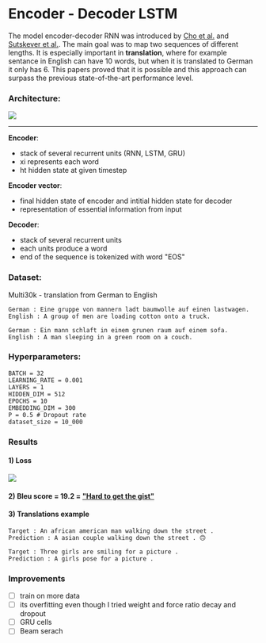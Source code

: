 # Encoder - Decoder LSTM

The model encoder-decoder RNN was introduced by [Cho et al.](https://arxiv.org/pdf/1406.1078.pdf) and [Sutskever et al.](https://arxiv.org/pdf/1409.3215.pdf). The main goal was to map two sequences of different lengths. It is especially important in __translation__, where for example sentance in English can have 10 words, but when it is translated to German it only has 6. This papers proved that it is possible and this approach can surpass the previous state-of-the-art performance level. 
### Architecture:

![](https://github.com/maciejbalawejder/NLP_Translations/blob/master/Encoder-Decoder%20LSTM/imgs/model.jpeg)

-----

__Encoder__:
- stack of several recurrent units (RNN, LSTM, GRU)
- xi represents each word
- ht hidden state at given timestep

__Encoder vector__:
- final hidden state of encoder and intitial hidden state for decoder
- representation of essential information from input

__Decoder__: 
- stack of several recurrent units 
- each units produce a word
- end of the sequence is tokenized with word "EOS"

### Dataset:
Multi30k - translation from German to English

```
German : Eine gruppe von mannern ladt baumwolle auf einen lastwagen.
English : A group of men are loading cotton onto a truck.
```

```
German : Ein mann schlaft in einem grunen raum auf einem sofa. 
English : A man sleeping in a green room on a couch.
```
### __Hyperparameters__:
```
BATCH = 32
LEARNING_RATE = 0.001
LAYERS = 1
HIDDEN_DIM = 512
EPOCHS = 10
EMBEDDING_DIM = 300
P = 0.5 # Dropout rate
dataset_size = 10_000 
```

### Results
#### 1) Loss
![](https://github.com/maciejbalawejder/NLP_Translations/blob/master/Encoder-Decoder%20LSTM/imgs/loss.png) 
#### 2) Bleu score = 19.2 = ["Hard to get the gist"](https://cloud.google.com/translate/automl/docs/evaluate)
#### 3) Translations example
```
Target : An african american man walking down the street .
Prediction : A asian couple walking down the street . 🙃
```
```
Target : Three girls are smiling for a picture .
Prediction : A girls pose for a picture .
```

### Improvements
- [ ] train on more data
- [ ] its overfitting even though I tried weight and force ratio decay and dropout
- [ ] GRU cells
- [ ] Beam serach
